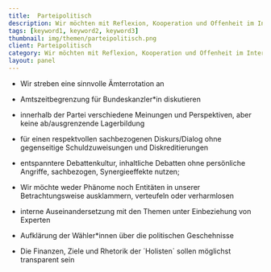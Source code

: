 ```yaml
---
title:  Parteipolitisch
description: Wir möchten mit Reflexion, Kooperation und Offenheit im Interesse des Gesamtwohls lösungsorientiert vermitteln
tags: [keyword1, keyword2, keyword3]
thumbnail: img/themen/parteipolitisch.png
client: Parteipolitisch
category: Wir möchten mit Reflexion, Kooperation und Offenheit im Interesse des Gesamtwohls lösungsorientiert vermitteln
layout: panel
---
```


-   Wir streben eine sinnvolle Ämterrotation an

-   Amtszeitbegrenzung für Bundeskanzler\*in diskutieren

-   innerhalb der Partei verschiedene Meinungen und Perspektiven, aber keine
    ab/ausgrenzende Lagerbildung

-   für einen respektvollen sachbezogenen Diskurs/Dialog ohne gegenseitige
    Schuldzuweisungen und Diskreditierungen

-   entspanntere Debattenkultur, inhaltliche Debatten ohne persönliche
    Angriffe, sachbezogen, Synergieeffekte nutzen;

-   Wir möchte weder Phänome noch Entitäten in unserer Betrachtungsweise
    ausklammern, verteufeln oder verharmlosen

-   interne Auseinandersetzung mit den Themen unter Einbeziehung von
    Experten

-   Aufklärung der Wähler\*innen über die politischen Geschehnisse

-   Die Finanzen, Ziele und Rhetorik der ´Holisten´ sollen möglichst
    transparent sein
